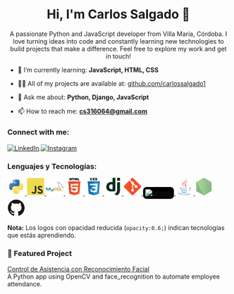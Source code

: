 <h1 align="center">Hi, I'm Carlos Salgado 👋</h1>

<p align="center">A passionate Python and JavaScript developer from Villa María, Córdoba. I love turning ideas into code and constantly learning new technologies to build projects that make a difference. Feel free to explore my work and get in touch!</p>

- 🌱 I’m currently learning: **JavaScript, HTML, CSS**

- 👨‍💻 All of my projects are available at: [github.com/carlossalgado1](https://github.com/carlossalgado1)

- 💬 Ask me about: **Python, Django, JavaScript**

- 📫 How to reach me: **cs316064@gmail.com**

<h3 align="left">Connect with me:</h3>
<p align="left">
  <a href="https://linkedin.com/in/carlossalgado13" target="_blank" rel="noopener noreferrer">
    <img align="center" src="https://raw.githubusercontent.com/rahuldkjain/github-profile-readme-generator/master/src/images/icons/Social/linked-in-alt.svg" alt="LinkedIn" height="30" width="40" />
  </a>
  <a href="https://instagram.com/carlos_salgado3" target="_blank" rel="noopener noreferrer">
    <img align="center" src="https://raw.githubusercontent.com/rahuldkjain/github-profile-readme-generator/master/src/images/icons/Social/instagram.svg" alt="Instagram" height="30" width="40" />
  </a>
</p>

<h3 align="left">Lenguajes y Tecnologías:</h3>
<p align="left">
  <!-- Python -->
  <a href="https://www.python.org" target="_blank" rel="noopener noreferrer">
    <img src="https://raw.githubusercontent.com/devicons/devicon/master/icons/python/python-original.svg" alt="python" width="40" height="40" />
  </a>
  <!-- JavaScript -->
  <a href="https://developer.mozilla.org/en-US/docs/Web/JavaScript" target="_blank" rel="noopener noreferrer">
    <img src="https://raw.githubusercontent.com/devicons/devicon/master/icons/javascript/javascript-original.svg" alt="javascript" width="40" height="40" />
  </a>
  <!-- SQL (MySQL icon as ejemplo) -->
  <a href="https://www.mysql.com" target="_blank" rel="noopener noreferrer">
    <img src="https://raw.githubusercontent.com/devicons/devicon/master/icons/mysql/mysql-original-wordmark.svg" alt="mysql" width="40" height="40" />
  </a>
  <!-- HTML5 -->
  <a href="https://www.w3.org/html/" target="_blank" rel="noopener noreferrer">
    <img src="https://raw.githubusercontent.com/devicons/devicon/master/icons/html5/html5-original-wordmark.svg" alt="html5" width="40" height="40" />
  </a>
  <!-- CSS3 -->
  <a href="https://www.w3schools.com/css/" target="_blank" rel="noopener noreferrer">
    <img src="https://raw.githubusercontent.com/devicons/devicon/master/icons/css3/css3-original-wordmark.svg" alt="css3" width="40" height="40" />
  </a>
  <!-- Django -->
  <a href="https://www.djangoproject.com/" target="_blank" rel="noopener noreferrer">
    <img src="https://raw.githubusercontent.com/devicons/devicon/master/icons/django/django-plain.svg" alt="django" width="40" height="40" />
  </a>
  <!-- Git -->
  <a href="https://git-scm.com/" target="_blank" rel="noopener noreferrer">
    <img src="https://raw.githubusercontent.com/devicons/devicon/master/icons/git/git-original.svg" alt="git" width="40" height="40" />
  </a>
  <!-- OpenAI API (logo genérico de AI) -->
  <a href="https://openai.com/api/" target="_blank" rel="noopener noreferrer" title="OpenAI API">
    <img src="https://upload.wikimedia.org/wikipedia/commons/4/4f/OpenAI_Logo.svg" alt="openai" width="40" height="40" style="background:#000; padding:5px; border-radius:8px;" />
  </a>
  <!-- Java (en aprendizaje) -->
  <a href="https://www.java.com/" target="_blank" rel="noopener noreferrer" title="Java (learning)">
    <img src="https://raw.githubusercontent.com/devicons/devicon/master/icons/java/java-original.svg" alt="java" width="40" height="40" style="opacity:0.6;" />
  </a>
  <!-- Node.js (en aprendizaje) -->
  <a href="https://nodejs.org/" target="_blank" rel="noopener noreferrer" title="Node.js (learning)">
    <img src="https://raw.githubusercontent.com/devicons/devicon/master/icons/nodejs/nodejs-original.svg" alt="nodejs" width="40" height="40" style="opacity:0.6;" />
  </a>
  <!-- GitHub -->
  <a href="https://github.com/" target="_blank" rel="noopener noreferrer">
    <img src="https://raw.githubusercontent.com/devicons/devicon/master/icons/github/github-original.svg" alt="github" width="40" height="40" />
  </a>
</p>
<p>
  <b>Nota:</b> Los logos con opacidad reducida (<code>opacity:0.6;</code>) indican tecnologías que estás aprendiendo.
</p>


### 🚀 Featured Project  
[Control de Asistencia con Reconocimiento Facial](https://github.com/carlossalgado1/Control-de-asistencia-con-reconocimiento-facial)  
A Python app using OpenCV and face_recognition to automate employee attendance. 
